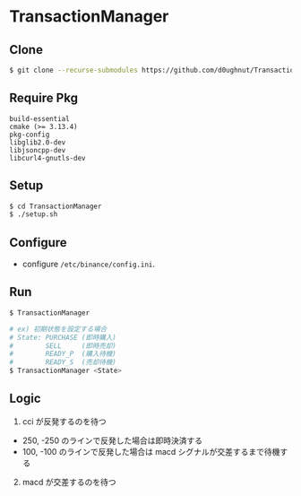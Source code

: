 # TransactionManager

## Clone

```bash
$ git clone --recurse-submodules https://github.com/d0ughnut/TransactionManager.git
```

## Require Pkg

```
build-essential
cmake (>= 3.13.4)
pkg-config
libglib2.0-dev
libjsoncpp-dev
libcurl4-gnutls-dev
```

## Setup

```bash
$ cd TransactionManager
$ ./setup.sh
```

## Configure

* configure `/etc/binance/config.ini`.

## Run

```bash
$ TransactionManager

# ex) 初期状態を設定する場合
# State: PURCHASE (即時購入)
#        SELL     (即時売却)
#        READY_P  (購入待機)
#        READY_S  (売却待機)
$ TransactionManager <State>
```

## Logic

1. cci が反発するのを待つ

  * 250, -250 のラインで反発した場合は即時決済する
  * 100, -100 のラインで反発した場合は macd シグナルが交差するまで待機する

2. macd が交差するのを待つ
